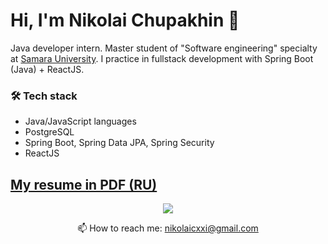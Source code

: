 # Hi, I'm Nikolai Chupakhin 👋
Java developer intern. Master student of "Software engineering" specialty at <a href="https://ssau.ru/">Samara University</a>. I practice in fullstack development with Spring Boot (Java) + ReactJS. 

### 🛠 Tech stack
* Java/JavaScript languages
* PostgreSQL
* Spring Boot, Spring Data JPA, Spring Security
* ReactJS

<h2><a href="https://drive.google.com/file/d/1zXrwGD7KZAnbYQd0Y65lXS1tR33bkABO/view?usp=sharing">My resume in PDF (RU)</a></h2>

<p align='center'>
   <!--<a href="https://www.linkedin.com/in/romankh3/">
       <img src="https://img.shields.io/badge/linkedin-%230077B5.svg?&style=for-the-badge&logo=linkedin&logoColor=white"/>
   </a>-->
   <a href="https://t.me/chupaniko">
       <img src="https://img.shields.io/badge/Telegram-2CA5E0?style=for-the-badge&logo=telegram&logoColor=white"/>
   </a>
</p>
<p align='center'>
   📫 How to reach me: <a href='mailto:nikolaicxxi@gmail.com'>nikolaicxxi@gmail.com</a>
</p>

<!--
**chupaniko/chupaniko** is a ✨ _special_ ✨ repository because its `README.md` (this file) appears on your GitHub profile.

Here are some ideas to get you started:

- 🔭 I’m currently working on ...
- 🌱 I’m currently learning ...
- 👯 I’m looking to collaborate on ...
- 🤔 I’m looking for help with ...
- 💬 Ask me about ...
- 📫 How to reach me: ...
- 😄 Pronouns: ...
- ⚡ Fun fact: ...
-->
